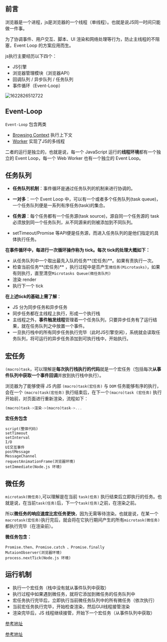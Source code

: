 ## 前言

浏览器是一个进程，js是浏览器的一个线程（单线程）。也就是说JS同一时间只能做一件事。

为了协调事件、用户交互、脚本、UI 渲染和网络处理等行为，防止主线程的不阻塞，Event Loop 的方案应用而生。



js执行主要经历以下四个：

+ JS引擎
+ 浏览器管理模块（浏览器API）
+ 回调队列 / 异步队列 / 任务队列
+ 事件循环（Event-Loop）

![1622826512722](C:\Users\Amd\AppData\Roaming\Typora\typora-user-images\1622826512722.png)



## Event-Loop

`Event-Loop` 包含两类

+ [Browsing Context](https://link.zhihu.com/?target=https%3A//html.spec.whatwg.org/multipage/browsers.html%23browsing-context) 执行上下文
+ [Worker](https://link.zhihu.com/?target=https%3A//www.w3.org/TR/workers/%23worker)  实现了JS的多线程

二者的运行是独立的，也就是说，每一个 JavaScript 运行的**线程环境**都有一个独立的 Event Loop，每一个 Web Worker 也有一个独立的 Event Loop。





## 任务队列

+ **任务队列机制**：事件循环是通过任务队列的机制来进行协调的。

+ **一对多**：一个 Event Loop 中，可以有一个或者多个任务队列(task queue)，一个任务队列便是一系列有序任务(task)的集合。

+ **任务源**：每个任务都有一个任务源(task source)，源自同一个任务源的 task 必须放到同一个任务队列，从不同源来的则被添加到不同队列。

+ setTimeout/Promise 等API便是任务源，而进入任务队列的是他们指定的具体执行任务。



**在事件循环中，每进行一次循环操作称为 tick。每次 tick的处理大概如下：**

+ 从任务队列中一个取出最先入队的任务**(宏任务)**。如果有责执行一次。
+ 检查当前任务**(宏任务)** ，执行过程中是否产生`微任务(Microtasks)`，如果有则执行，直至清空`Microtasks Queue(微任务队列)`
+ 渲染 render
+ 执行下一个 tick



**在上述tick的基础上需了解**：

+ JS 分为同步任务和异步任务
+ 同步任务都在主线程上执行，形成一个执行栈
+ 主线程之外，**事件触发线程**管理着一个任务队列，只要异步任务有了运行结果，就在任务队列之中放置一个事件。
+ 一旦执行栈中的所有同步任务执行完毕（此时JS引擎空闲），系统就会读取任务队列，将可运行的异步任务添加到可执行栈中，开始执行。



## 宏任务

`(macro)task`，可以理解是**每次执行栈执行的代码**就是一个宏任务（包括每次**从事件队列中获取一个事件回调**并放到执行栈中执行）。

浏览器为了能够使得 JS 内部 `(macro)task(宏任务)` 与 `DOM` 任务能够有序的执行，会在一个 `(macro)task(宏任务)` 执行结束后，在下一个`(macro)task (宏任务)` 执行开始前，对页面进行重新渲染，流程如下：

```js
(macro)task->渲染->(macro)task->...
```



**宏任务包含**

```text
script(整体代码)
setTimeout
setInterval
I/O
UI交互事件
postMessage
MessageChannel
requestAnimationFrame(浏览器环境)
setImmediate(Node.js 环境)
```





## 微任务

`microtask(微任务)`,可以理解是在当前 `task(任务)` 执行结束后立即执行的任务。也就是说，在当前`task(任务)`后，下一个`task(任务)`之前，在渲染之前。

所以**微任务的响应速度比宏任务更快**，因为无需等待渲染。也就是说，在某一个`macrotask(宏任务)`执行完后，就会将在它执行期间产生的所有`microtask(微任务)`都执行完毕（在渲染前）。



**微任务包含：**

```text
Promise.then、Promise.catch 、Promise.finally
MutaionObserver(浏览器环境)
process.nextTick(Node.js 环境)
```





## 运行机制

- 执行一个宏任务（栈中没有就从事件队列中获取）
- 执行过程中如果遇到微任务，就将它添加到微任务的任务队列中
- 宏任务执行完毕后，立即执行当前微任务队列中的所有微任务（依次执行）
- 当前宏任务执行完毕，开始检查渲染，然后GUI线程接管渲染
- 渲染完毕后，JS 线程继续接管，开始下一个宏任务（从事件队列中获取）





[参考地址](https://zhuanlan.zhihu.com/p/78113300)

[参考地址](https://mp.weixin.qq.com/s/bWGjZlBhlIfdSwRDK8XDHQ)

